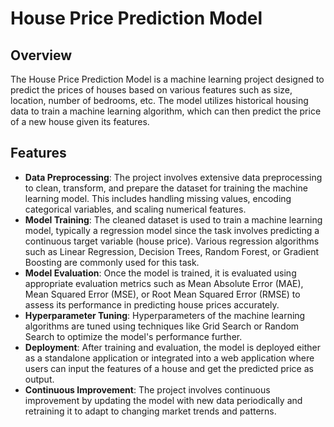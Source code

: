 # House Price Prediction Model

## Overview
The House Price Prediction Model is a machine learning project designed to predict the prices of houses based on various features such as size, location, number of bedrooms, etc. The model utilizes historical housing data to train a machine learning algorithm, which can then predict the price of a new house given its features.

## Features
- **Data Preprocessing**: The project involves extensive data preprocessing to clean, transform, and prepare the dataset for training the machine learning model. This includes handling missing values, encoding categorical variables, and scaling numerical features.
- **Model Training**: The cleaned dataset is used to train a machine learning model, typically a regression model since the task involves predicting a continuous target variable (house price). Various regression algorithms such as Linear Regression, Decision Trees, Random Forest, or Gradient Boosting are commonly used for this task.
- **Model Evaluation**: Once the model is trained, it is evaluated using appropriate evaluation metrics such as Mean Absolute Error (MAE), Mean Squared Error (MSE), or Root Mean Squared Error (RMSE) to assess its performance in predicting house prices accurately.
- **Hyperparameter Tuning**: Hyperparameters of the machine learning algorithms are tuned using techniques like Grid Search or Random Search to optimize the model's performance further.
- **Deployment**: After training and evaluation, the model is deployed either as a standalone application or integrated into a web application where users can input the features of a house and get the predicted price as output.
- **Continuous Improvement**: The project involves continuous improvement by updating the model with new data periodically and retraining it to adapt to changing market trends and patterns.
